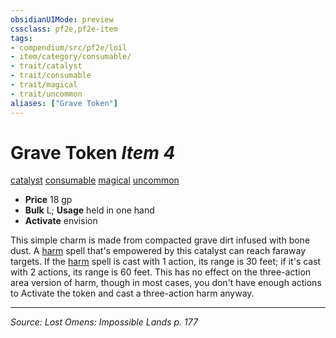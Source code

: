 ```yaml
---
obsidianUIMode: preview
cssclass: pf2e,pf2e-item
tags:
- compendium/src/pf2e/loil
- item/category/consumable/
- trait/catalyst
- trait/consumable
- trait/magical
- trait/uncommon
aliases: ["Grave Token"]
---
```

# Grave Token *Item 4*  
[catalyst](rules/traits/catalyst-som.md "Catalyst Item Trait")  [consumable](rules/traits/consumable.md "Consumable Item Trait")  [magical](rules/traits/magical.md "Magical Item Trait")  [uncommon](rules/traits/uncommon.md "Uncommon Rarity Trait")  

- **Price** 18 gp
- **Bulk** L; **Usage** held in one hand
- **Activate** envision

This simple charm is made from compacted grave dirt infused with bone dust. A [harm](compendium/spells/harm.md) spell that's empowered by this catalyst can reach faraway targets. If the [harm](compendium/spells/harm.md) spell is cast with 1 action, its range is 30 feet; if it's cast with 2 actions, its range is 60 feet. This has no effect on the three-action area version of harm, though in most cases, you don't have enough actions to Activate the token and cast a three-action harm anyway.


---
*Source: Lost Omens: Impossible Lands p. 177*